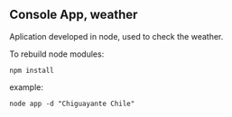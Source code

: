 ## Console App, weather

Aplication developed in node, used to check the weather.

To rebuild node modules:
```
npm install
```

example:
```
node app -d "Chiguayante Chile"
```